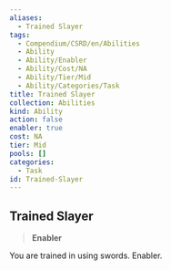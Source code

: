 ```yaml
---
aliases:
  - Trained Slayer
tags:
  - Compendium/CSRD/en/Abilities
  - Ability
  - Ability/Enabler
  - Ability/Cost/NA
  - Ability/Tier/Mid
  - Ability/Categories/Task
title: Trained Slayer
collection: Abilities
kind: Ability
action: false
enabler: true
cost: NA
tier: Mid
pools: []
categories:
  - Task
id: Trained-Slayer
---
```

## Trained Slayer    
>**Enabler**  
    
You are trained in using swords. Enabler.
